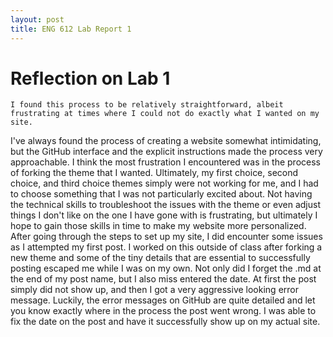 ```yaml
---
layout: post
title: ENG 612 Lab Report 1
---
```


# Reflection on Lab 1
    I found this process to be relatively straightforward, albeit frustrating at times where I could not do exactly what I wanted on my site. 
I've always found the process of creating a website somewhat intimidating, but the GitHub interface and the explicit instructions made the 
process very approachable. I think the most frustration I encountered was in the process of forking the theme that I wanted. Ultimately, my
first choice, second choice, and third choice themes simply were not working for me, and I had to choose something that I was not particularly
excited about. Not having the technical skills to troubleshoot the issues with the theme or even adjust things I don't like on the one I
have gone with is frustrating, but ultimately I hope to gain those skills in time to make my website more personalized. 
    After going through the steps to set up my site, I did encounter some issues as I attempted my first post. I worked on this outside of class
after forking a new theme and some of the tiny details that are essential to successfully posting escaped me while I was on my own. Not only did 
I forget the .md at the end of my post name, but I also miss entered the date. At first the post simply did not show up, and then I got a very 
aggressive looking error message. Luckily, the error messages on GitHub are quite detailed and let you know exactly where in the process the post 
went wrong. I was able to fix the date on the post and have it successfully show up on my actual site.
